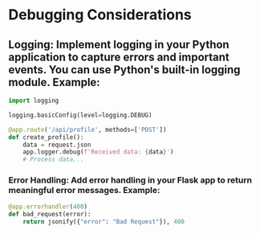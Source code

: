 # Debugging Considerations
## Logging: Implement logging in your Python application to capture errors and important events. You can use Python's built-in logging module. Example:
```python
import logging

logging.basicConfig(level=logging.DEBUG)

@app.route('/api/profile', methods=['POST'])
def create_profile():
    data = request.json
    app.logger.debug(f'Received data: {data}')
    # Process data...
```
### Error Handling: Add error handling in your Flask app to return meaningful error messages. Example:
```python
@app.errorhandler(400)
def bad_request(error):
    return jsonify({"error": "Bad Request"}), 400
```